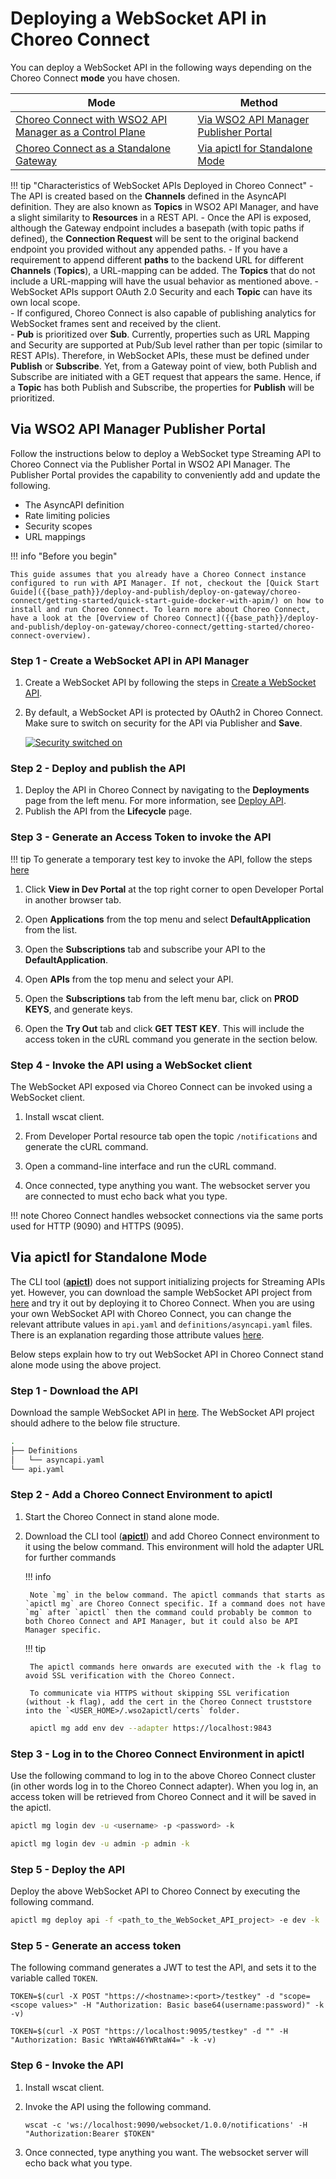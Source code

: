 # Deploying a WebSocket API in Choreo Connect

You can deploy a WebSocket API in the following ways depending on the Choreo Connect **mode** you have chosen.


|**Mode**         | **Method**    |
|--------------|-----------|
|[Choreo Connect with WSO2 API Manager as a Control Plane]({{base_path}}/deploy-and-publish/deploy-on-gateway/choreo-connect/concepts/apim-as-control-plane/)   | [Via WSO2 API Manager Publisher Portal](#via-wso2-api-manager-publisher-portal)  |
|[Choreo Connect as a Standalone Gateway]({{base_path}}/deploy-and-publish/deploy-on-gateway/choreo-connect/concepts/as-a-standalone-gateway/)  |[Via apictl for Standalone Mode](#via-apictl-for-standalone-mode) |


!!! tip "Characteristics of WebSocket APIs Deployed in Choreo Connect"
    - The API is created based on the **Channels** defined in the AsyncAPI definition. They are also known as **Topics** in WSO2 API Manager, and have a slight similarity to **Resources** in a REST API.
    - Once the API is exposed, although the Gateway endpoint includes a basepath (with topic paths if defined), the **Connection Request** will be sent to the original backend endpoint you provided without any appended paths.
    - If you have a requirement to append different **paths** to the backend URL for different **Channels** (**Topics**), a URL-mapping can be added. The **Topics** that do not include a URL-mapping will have the usual behavior as mentioned above.
    - WebSocket APIs support OAuth 2.0 Security and each **Topic** can have its own local scope.         
    - If configured, Choreo Connect is also capable of publishing analytics for WebSocket frames sent and received by the client.         
    - **Pub** is prioritized over **Sub**. Currently, properties such as URL Mapping and Security are supported at Pub/Sub level rather than per topic (similar to REST APIs). Therefore, in WebSocket APIs, these must be defined under **Publish** or **Subscribe**. Yet, from a Gateway point of view, both Publish and Subscribe are initiated with a GET request that appears the same. Hence, if a **Topic** has both Publish and Subscribe, the properties for **Publish** will be prioritized.

## Via WSO2 API Manager Publisher Portal

Follow the instructions below to deploy a WebSocket type Streaming API to Choreo Connect via the Publisher Portal in WSO2 API Manager. The Publisher Portal provides the capability to conveniently add and update the following.

- The AsyncAPI definition
- Rate limiting policies
- Security scopes
- URL mappings

!!! info "Before you begin"

    This guide assumes that you already have a Choreo Connect instance configured to run with API Manager. If not, checkout the [Quick Start Guide]({{base_path}}/deploy-and-publish/deploy-on-gateway/choreo-connect/getting-started/quick-start-guide-docker-with-apim/) on how to install and run Choreo Connect. To learn more about Choreo Connect, have a look at the [Overview of Choreo Connect]({{base_path}}/deploy-and-publish/deploy-on-gateway/choreo-connect/getting-started/choreo-connect-overview).


### Step 1 - Create a WebSocket API in API Manager

1. Create a WebSocket API by following the steps in [Create a WebSocket API]({{base_path}}/design/create-api/create-streaming-api/create-a-websocket-streaming-api/).

2. By default, a WebSocket API is protected by OAuth2 in Choreo Connect. Make sure to switch on security for the API via Publisher and **Save**.

    [![Security switched on]({{base_path}}/assets/img/design/create-api/streaming-api/streaming-api-security-on.png)]({{base_path}}/assets/img/design/create-api/streaming-api/streaming-api-security-on.png)

### Step 2 - Deploy and publish the API

1. Deploy the API in Choreo Connect by navigating to the **Deployments** page from the left menu. For more information, see [Deploy API]({{base_path}}/deploy-and-publish/deploy-on-gateway/deploy-api/deploy-an-api/).
2. Publish the API from the **Lifecycle** page.

### Step 3 - Generate an Access Token to invoke the API

!!! tip 
    To generate a temporary test key to invoke the API, follow the steps [here]({{base_path}}/deploy-and-publish/deploy-on-gateway/choreo-connect/security/generate-a-test-jwt/)

1. Click **View in Dev Portal** at the top right corner to open Developer Portal in another browser tab.

2. Open **Applications** from the top menu and select **DefaultApplication** from the list.

3. Open the **Subscriptions** tab and subscribe your API to the **DefaultApplication**.

4. Open **APIs** from the top menu and select your API.

5. Open the **Subscriptions** tab from the left menu bar, click on **PROD KEYS**, and generate keys.

6. Open the **Try Out** tab and click **GET TEST KEY**. This will include the access token in the cURL command you generate in the section below.

### Step 4 - Invoke the API using a WebSocket client

The WebSocket API exposed via Choreo Connect can be invoked using a WebSocket client.

1. Install wscat client.

2. From Developer Portal resource tab open the topic `/notifications` and generate the cURL command.

3. Open a command-line interface and run the cURL command.

4. Once connected, type anything you want. The websocket server you are connected to must echo back what you type.

!!! note
    Choreo Connect handles websocket connections via the same ports used for HTTP (9090) and HTTPS (9095).

## Via apictl for Standalone Mode

The CLI tool ([**apictl**]({{base_path}}/install-and-setup/setup/api-controller/getting-started-with-wso2-api-controller/#download-and-initialize-the-apictl)) does not support initializing projects for Streaming APIs yet. However, you can download the sample WebSocket API project from [here](https://github.com/wso2/product-microgateway/tree/main/samples/apiProjects/SampleWebsocketApi) and try it out by deploying it to Choreo Connect. When you are using your own WebSocket API with Choreo Connect, you can change the relevant attribute values in `api.yaml` and `definitions/asyncapi.yaml` files. There is an explanation regarding those attribute values [here](https://github.com/wso2/product-microgateway/tree/main/samples/apiProjects/apiProjects/SampleWebsocketApi/README.md).

Below steps explain how to try out WebSocket API in Choreo Connect stand alone mode using the above project.

### Step 1 - Download the API

Download the sample WebSocket API in [here](https://github.com/wso2/product-microgateway/tree/main/samples/apiProjects/SampleWebsocketApi). The WebSocket API project should adhere to the below file structure.

```bash
.
├── Definitions
│   └── asyncapi.yaml
└── api.yaml
```

### Step 2 - Add a Choreo Connect Environment to apictl

1. Start the Choreo Connect in stand alone mode.

2. Download the CLI tool ([**apictl**]({{base_path}}/install-and-setup/setup/api-controller/getting-started-with-wso2-api-controller/#download-and-initialize-the-apictl)) and add Choreo Connect environment to it using the below command. This environment will hold the adapter URL for further commands

    !!! info

        Note `mg` in the below command. The apictl commands that starts as `apictl mg` are Choreo Connect specific. If a command does not have `mg` after `apictl` then the command could probably be common to both Choreo Connect and API Manager, but it could also be API Manager specific. 

    !!! tip

        The apictl commands here onwards are executed with the -k flag to avoid SSL verification with the Choreo Connect.

        To communicate via HTTPS without skipping SSL verification (without -k flag), add the cert in the Choreo Connect truststore into the `<USER_HOME>/.wso2apictl/certs` folder.


    ``` bash
     apictl mg add env dev --adapter https://localhost:9843
    ```

### Step 3 - Log in to the Choreo Connect Environment in apictl

Use the following command to log in to the above Choreo Connect cluster (in other words log in to the Choreo Connect adapter). When you log in, an access token will be retrieved from Choreo Connect and it will be saved in the apictl.

``` bash tab="Format"
apictl mg login dev -u <username> -p <password> -k
```

``` bash tab="Example"
apictl mg login dev -u admin -p admin -k
```


### Step 5 - Deploy the API

Deploy the above WebSocket API to Choreo Connect by executing the following command.     

``` bash
apictl mg deploy api -f <path_to_the_WebSocket_API_project> -e dev -k
```  

### Step 5 - Generate an access token

The following command generates a JWT to test the API, and sets it to the variable called `TOKEN`. 

``` tab="Format"
TOKEN=$(curl -X POST "https://<hostname>:<port>/testkey" -d "scope=<scope values>" -H "Authorization: Basic base64(username:password)" -k -v)
```

``` tab="Example"
TOKEN=$(curl -X POST "https://localhost:9095/testkey" -d "" -H "Authorization: Basic YWRtaW46YWRtaW4=" -k -v)
```

### Step 6 - Invoke the API

1. Install wscat client.

2. Invoke the API using the following command.

    ```
    wscat -c 'ws://localhost:9090/websocket/1.0.0/notifications' -H "Authorization:Bearer $TOKEN"
    ```
    
3. Once connected, type anything you want. The websocket server will echo back what you type.

